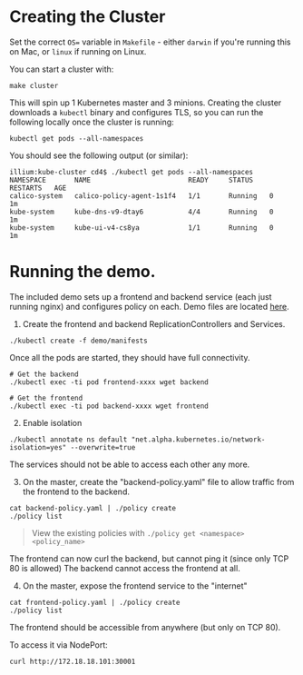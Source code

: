 # Creating the Cluster
Set the correct `OS=` variable in `Makefile` - either `darwin` if you're running this on Mac, or `linux` if running on Linux.

You can start a cluster with:
```
make cluster
```

This will spin up 1 Kubernetes master and 3 minions.  Creating the cluster downloads a `kubectl` binary and configures TLS, so you can run the following locally once the cluster is running:
```
kubectl get pods --all-namespaces 
```  

You should see the following output (or similar):
```
illium:kube-cluster cd4$ ./kubectl get pods --all-namespaces
NAMESPACE       NAME                        READY     STATUS    RESTARTS   AGE
calico-system   calico-policy-agent-1s1f4   1/1       Running   0          1m
kube-system     kube-dns-v9-dtay6           4/4       Running   0          1m
kube-system     kube-ui-v4-cs8ya            1/1       Running   0          1m
```

# Running the demo.
The included demo sets up a frontend and backend service (each just running nginx)
and configures policy on each.  Demo files are located [here](./demo/).

1) Create the frontend and backend ReplicationControllers and Services.
```
./kubectl create -f demo/manifests
```
Once all the pods are started, they should have full connectivity. 

```
# Get the backend
./kubectl exec -ti pod frontend-xxxx wget backend

# Get the frontend
./kubectl exec -ti pod backend-xxxx wget frontend 
```

2) Enable isolation
```
./kubectl annotate ns default "net.alpha.kubernetes.io/network-isolation=yes" --overwrite=true
```

The services should not be able to access each other any more.

3) On the master, create the "backend-policy.yaml" file to allow traffic from the frontend to the backend.
```
cat backend-policy.yaml | ./policy create
./policy list
```
> View the existing policies with `./policy get <namespace> <policy_name>`

The frontend can now curl the backend, but cannot ping it (since only TCP 80 is allowed)
The backend cannot access the frontend at all.

4) On the master, expose the frontend service to the "internet"
```
cat frontend-policy.yaml | ./policy create
./policy list
```

The frontend should be accessible from anywhere (but only on TCP 80).

To access it via NodePort:
```
curl http://172.18.18.101:30001 
```
